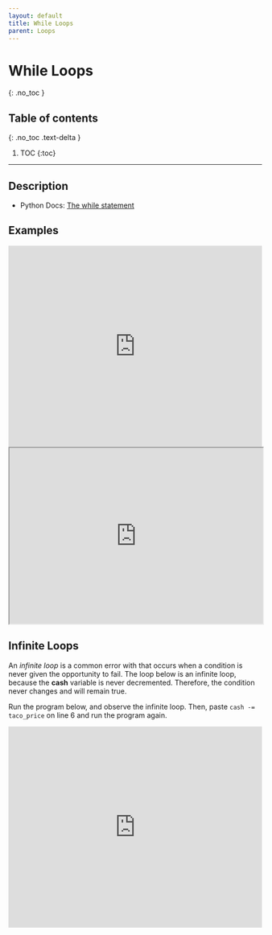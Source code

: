```yaml
---
layout: default
title: While Loops
parent: Loops
---
```

# While Loops
{: .no_toc }
## Table of contents
{: .no_toc .text-delta }

1. TOC
{:toc}

---

## Description
- Python Docs: [The while statement](https://docs.python.org/3/reference/compound_stmts.html#the-while-statement)

## Examples

<iframe height="400px" width="100%" src="https://repl.it/@bianca_ruiz/whileTacos?lite=true" scrolling="no" frameborder="no" allowtransparency="true" allowfullscreen="true" sandbox="allow-forms allow-pointer-lock allow-popups allow-same-origin allow-scripts allow-modals"></iframe>
<br>
<iframe width="100%" height="350" frameborder="1" src="https://pythontutor.com/iframe-embed.html#code=count%20%3D%205%0A%0Awhile%20count%20%3E%200%3A%0A%20%20%20%20print%28count%29%0A%20%20%20%20count%20-%3D%201%0A%20%20%20%20%0Aprint%28'Blast%20Off!'%29&codeDivHeight=400&codeDivWidth=350&cumulative=false&curInstr=0&heapPrimitives=nevernest&origin=opt-frontend.js&py=3&rawInputLstJSON=%5B%5D&textReferences=false"> </iframe>

## Infinite Loops
An *infinite loop* is a common error with that occurs when a condition is never given the opportunity to fail. The loop below is an infinite loop, because the **cash** variable is never decremented. Therefore, the condition never changes and will remain true.

Run the program below, and observe the infinite loop. Then, paste `cash -= taco_price` on line 6 and run the program again. 

<iframe height="400px" width="100%" src="https://repl.it/@bianca_ruiz/whileInfinite?lite=true" scrolling="no" frameborder="no" allowtransparency="true" allowfullscreen="true" sandbox="allow-forms allow-pointer-lock allow-popups allow-same-origin allow-scripts allow-modals"></iframe>

